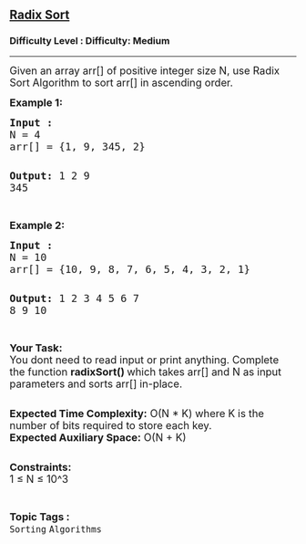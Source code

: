 <h2><a href="https://www.geeksforgeeks.org/problems/radix-sort/1?page=1&difficulty=Medium&status=unsolved&sortBy=accuracy">Radix Sort</a></h2><h3>Difficulty Level : Difficulty: Medium</h3><hr><div class="problems_problem_content__Xm_eO"><p><span style="font-size: 18px;">Given an array arr[] of positive integer size N, use Radix Sort Algorithm to sort arr[] in ascending order.</span></p>
<p><strong><span style="font-size: 18px;">Example 1:</span></strong></p>
<pre><span style="font-size: 18px;"><strong>Input :</strong>
N = 4
arr[] = {1, 9, 345, 2}</span>

<span style="font-size: 18px;"><strong>Output:</strong> 1 2 9 345</span></pre>
<p><br><span style="font-size: 18px;"><strong>Example 2:</strong></span></p>
<pre><span style="font-size: 18px;"><strong>Input :</strong>
N = 10
arr[] = {10, 9, 8, 7, 6, 5, 4, 3, 2, 1}</span>

<span style="font-size: 18px;"><strong>Output:</strong> 1 2 3 4 5 6 7 8 9 10</span></pre>
<p><br><span style="font-size: 18px;"><strong>Your Task: &nbsp;</strong><br>You dont need to read input or print anything. Complete the function <strong>radixSort() </strong>which takes arr[] and N as input parameters and sorts arr[] in-place.&nbsp;</span></p>
<p><br><span style="font-size: 18px;"><strong>Expected Time Complexity:</strong> O(N * K) where K is the number of bits required to store each key.<br><strong>Expected Auxiliary Space:</strong> O(N + K)</span></p>
<p><br><span style="font-size: 18px;"><strong>Constraints:</strong><br>1 ≤ N ≤ 10^3</span></p></div><br><p><span style=font-size:18px><strong>Topic Tags : </strong><br><code>Sorting</code>&nbsp;<code>Algorithms</code>&nbsp;